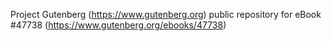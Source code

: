Project Gutenberg (https://www.gutenberg.org) public repository for eBook #47738 (https://www.gutenberg.org/ebooks/47738)
